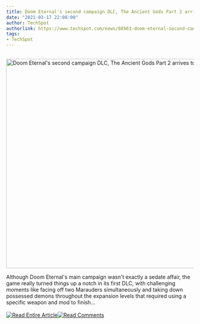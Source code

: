 ```yaml
---
title: Doom Eternal's second campaign DLC, The Ancient Gods Part 2 arrives tomorrow
date: "2021-03-17 22:08:00"
author: TechSpot
authorlink: https://www.techspot.com/news/88963-doom-eternal-second-campaign-dlc-ancient-gods-part.html
tags:
- TechSpot
---
```

<a href="https://www.techspot.com/news/88963-doom-eternal-second-campaign-dlc-ancient-gods-part.html" target="_blank"><img src="https://static.techspot.com/images2/news/ts3_thumbs/2021/03/2021-03-17-ts3_thumbs-8de.jpg" width="800" height="560" style="padding: 15px 0" title="Doom Eternal's second campaign DLC, The Ancient Gods Part 2 arrives tomorrow" /></a><br />Although Doom Eternal's main campaign wasn't exactly a sedate affair, the game really turned things up a notch in its first DLC, with challenging moments like facing off two Marauders simultaneously and taking down possessed demons throughout the expansion levels that required using a specific weapon and mod to finish...<br /><br /><a href="https://www.techspot.com/news/88963-doom-eternal-second-campaign-dlc-ancient-gods-part.html"><img src="https://static.techspot.com/images/rss/rss_buttons_01.png" border="0" alt="Read Entire Article" /></a><a href="https://www.techspot.com/news/88963-doom-eternal-second-campaign-dlc-ancient-gods-part.html#comments"><img src="https://static.techspot.com/images/rss/rss_buttons_02.png" border="0" alt="Read Comments" /></a><br /><br />